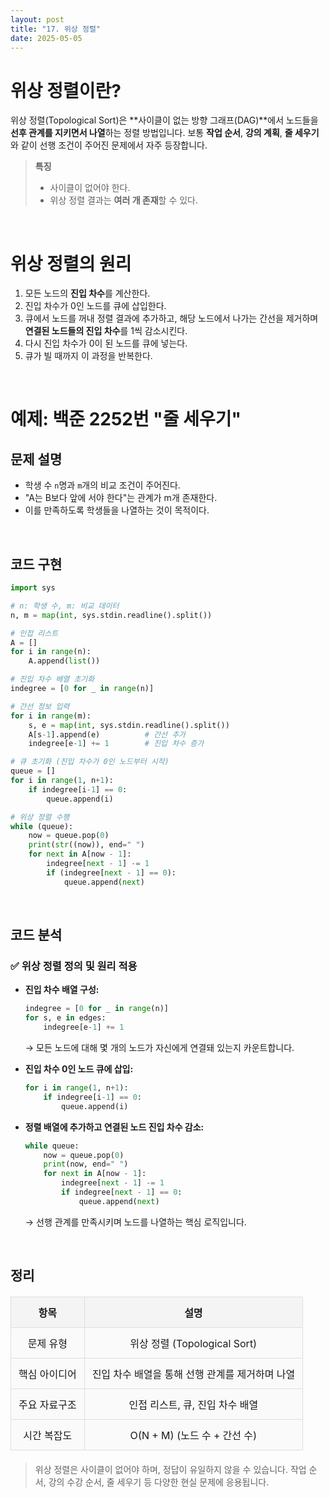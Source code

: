 ```yaml
---
layout: post
title: "17. 위상 정렬"
date: 2025-05-05
---
```


# 위상 정렬이란?

위상 정렬(Topological Sort)은 \*\*사이클이 없는 방향 그래프(DAG)\*\*에서 노드들을 **선후 관계를 지키면서 나열**하는 정렬 방법입니다. 보통 **작업 순서**, **강의 계획**, **줄 세우기**와 같이 선행 조건이 주어진 문제에서 자주 등장합니다.

> **특징**
>
> * 사이클이 없어야 한다.
> * 위상 정렬 결과는 **여러 개 존재**할 수 있다.

<br>

# 위상 정렬의 원리

1. 모든 노드의 **진입 차수**를 계산한다.
2. 진입 차수가 0인 노드를 큐에 삽입한다.
3. 큐에서 노드를 꺼내 정렬 결과에 추가하고, 해당 노드에서 나가는 간선을 제거하며 **연결된 노드들의 진입 차수**를 1씩 감소시킨다.
4. 다시 진입 차수가 0이 된 노드를 큐에 넣는다.
5. 큐가 빌 때까지 이 과정을 반복한다.

<br>

# 예제: 백준 2252번 "줄 세우기"

## 문제 설명

* 학생 수 `n`명과 `m`개의 비교 조건이 주어진다.
* "A는 B보다 앞에 서야 한다"는 관계가 m개 존재한다.
* 이를 만족하도록 학생들을 나열하는 것이 목적이다.

<br>

## 코드 구현

```python
import sys

# n: 학생 수, m: 비교 데이터
n, m = map(int, sys.stdin.readline().split())

# 인접 리스트
A = []
for i in range(n):
    A.append(list())

# 진입 차수 배열 초기화
indegree = [0 for _ in range(n)]

# 간선 정보 입력
for i in range(m):
    s, e = map(int, sys.stdin.readline().split())
    A[s-1].append(e)          # 간선 추가
    indegree[e-1] += 1        # 진입 차수 증가

# 큐 초기화 (진입 차수가 0인 노드부터 시작)
queue = []
for i in range(1, n+1):
    if indegree[i-1] == 0:
        queue.append(i)

# 위상 정렬 수행
while (queue):
    now = queue.pop(0)
    print(str((now)), end=" ")
    for next in A[now - 1]:
        indegree[next - 1] -= 1
        if (indegree[next - 1] == 0):
            queue.append(next)
```

<br>

## 코드 분석

### ✅ 위상 정렬 정의 및 원리 적용

* **진입 차수 배열 구성:**

  ```python
  indegree = [0 for _ in range(n)]
  for s, e in edges:
      indegree[e-1] += 1
  ```

  → 모든 노드에 대해 몇 개의 노드가 자신에게 연결돼 있는지 카운트합니다.

* **진입 차수 0인 노드 큐에 삽입:**

  ```python
  for i in range(1, n+1):
      if indegree[i-1] == 0:
          queue.append(i)
  ```

* **정렬 배열에 추가하고 연결된 노드 진입 차수 감소:**

  ```python
  while queue:
      now = queue.pop(0)
      print(now, end=" ")
      for next in A[now - 1]:
          indegree[next - 1] -= 1
          if indegree[next - 1] == 0:
              queue.append(next)
  ```

  → 선행 관계를 만족시키며 노드를 나열하는 핵심 로직입니다.

<br>

## 정리

| 항목      | 설명                          |
| ------- | --------------------------- |
| 문제 유형   | 위상 정렬 (Topological Sort)    |
| 핵심 아이디어 | 진입 차수 배열을 통해 선행 관계를 제거하며 나열 |
| 주요 자료구조 | 인접 리스트, 큐, 진입 차수 배열         |
| 시간 복잡도  | O(N + M) (노드 수 + 간선 수)      |

> 위상 정렬은 사이클이 없어야 하며, 정답이 유일하지 않을 수 있습니다.
> 작업 순서, 강의 수강 순서, 줄 세우기 등 다양한 현실 문제에 응용됩니다.

<style>
  table {
    width: 100%;
    border-collapse: collapse;
    margin: 20px 0;
  }

  th, td {
    border: 2px solid #333;
    padding: 12px;
    text-align: center;
  }

  th {
    background-color: #f4f4f4;
    font-weight: bold;
  }

  td {
    background-color: #fafafa;
  }

  table th, table td {
    border: 1px solid #ddd;
  }
</style>
